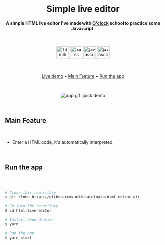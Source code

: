 
<h1 align="center">
  Simple live editor
</h1>

<h4 align="center">A simple HTML live editor i've made with <a href="https://oclock.io" target="_blank">O'clock</a> school to practice some Javascript.</h4>

</br>

<p align="center"> 
    <a href="https://www.w3.org/html/" target="_blank"> 
        <img src="https://jcdle-porfolio.herokuapp.com/images/tools/icon_html.png" alt="html5" width="40" height="40"/> 
    </a>
    <a href="https://sass-lang.com" target="_blank"> 
        <img src="https://jcdle-porfolio.herokuapp.com/images/tools/icon_sass.png" alt="sass" width="40" height="40"/>
    </a> 
    <a href="https://developer.mozilla.org/en-US/docs/Web/JavaScript" target="_blank">
        <img src="https://jcdle-porfolio.herokuapp.com/images/tools/icon_js.png" alt="javascript" width="40" height="40"/>
    </a>
    <a href="https://parceljs.org/" target="_blank">
        <img src="https://jcdle-porfolio.herokuapp.com/images/tools/icon_parcel.png" alt="javascript" width="40" height="40"/>
    </a>
</p> 

</br>

<p align="center">
  <a href="#" target="_blank">Live demo</a> •
  <a href="#main-feature">Main Feature</a> •
  <a href="#run-the-app">Run the app</a>
</p>

<br>

<p align="center">
 <img src="https://media.giphy.com/media/3oEjI6SIIHBdRxXI40/giphy.gif" alt="app gif quick demo" />
</p>

<br>

## Main Feature

<br>

* Enter a HTML code, it's automatically interpreted.

<br>

## Run the app

<br>

```bash

# Clone this repository
$ git clone https://github.com/JulieCardinale/html-editor.git

# Go into the repository
$ cd html-live-editor

# Install dependencies
$ yarn

# Run the app
$ yarn start

```
